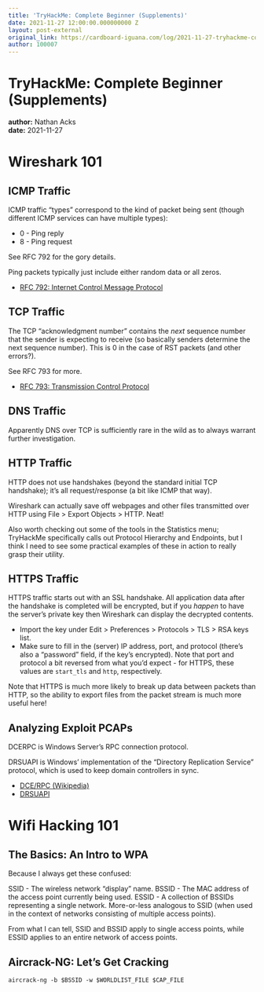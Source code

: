 ```yaml
---
title: 'TryHackMe: Complete Beginner (Supplements)'
date: 2021-11-27 12:00:00.000000000 Z
layout: post-external
original_link: https://cardboard-iguana.com/log/2021-11-27-tryhackme-complete-beginner-supplements.html
author: 100007
---
```


# TryHackMe: Complete Beginner (Supplements)

**author:** Nathan Acks  
**date:** 2021-11-27

# Wireshark 101

## ICMP Traffic

ICMP traffic “types” correspond to the kind of packet being sent (though different ICMP services can have multiple types):

- 0 - Ping reply
- 8 - Ping request

See RFC 792 for the gory details.

Ping packets typically just include either random data or all zeros.

- [RFC 792: Internet Control Message Protocol](https://datatracker.ietf.org/doc/html/rfc792)

## TCP Traffic

The TCP “acknowledgment number” contains the _next_ sequence number that the sender is expecting to receive (so basically senders determine the next sequence number). This is 0 in the case of RST packets (and other errors?).

See RFC 793 for more.

- [RFC 793: Transmission Control Protocol](https://datatracker.ietf.org/doc/html/rfc793)

## DNS Traffic

Apparently DNS over TCP is sufficiently rare in the wild as to always warrant further investigation.

## HTTP Traffic

HTTP does not use handshakes (beyond the standard initial TCP handshake); it’s all request/response (a bit like ICMP that way).

Wireshark can actually save off webpages and other files transmitted over HTTP using File \> Export Objects \> HTTP. Neat!

Also worth checking out some of the tools in the Statistics menu; TryHackMe specifically calls out Protocol Hierarchy and Endpoints, but I think I need to see some practical examples of these in action to really grasp their utility.

## HTTPS Traffic

HTTPS traffic starts out with an SSL handshake. All application data after the handshake is completed will be encrypted, but if you _happen_ to have the server’s private key then Wireshark can display the decrypted contents.

- Import the key under Edit \> Preferences \> Protocols \> TLS \> RSA keys list.
- Make sure to fill in the (server) IP address, port, and protocol (there’s also a “password” field, if the key’s encrypted). Note that port and protocol a bit reversed from what you’d expect - for HTTPS, these values are `start_tls` and `http`, respectively.

Note that HTTPS is much more likely to break up data between packets than HTTP, so the ability to export files from the packet stream is much more useful here!

## Analyzing Exploit PCAPs

DCERPC is Windows Server’s RPC connection protocol.

DRSUAPI is Windows’ implementation of the “Directory Replication Service” protocol, which is used to keep domain controllers in sync.

- [DCE/RPC (Wikipedia)](https://en.wikipedia.org/wiki/DCE/RPC)
- [DRSUAPI](https://wiki.samba.org/index.php/DRSUAPI)

# Wifi Hacking 101

## The Basics: An Intro to WPA

Because I always get these confused:

SSID - The wireless network “display” name. BSSID - The MAC address of the access point currently being used. ESSID - A collection of BSSIDs representing a single network. More-or-less analogous to SSID (when used in the context of networks consisting of multiple access points).

From what I can tell, SSID and BSSID apply to single access points, while ESSID applies to an entire network of access points.

## Aircrack-NG: Let’s Get Cracking

```
aircrack-ng -b $BSSID -w $WORLDLIST_FILE $CAP_FILE
```

